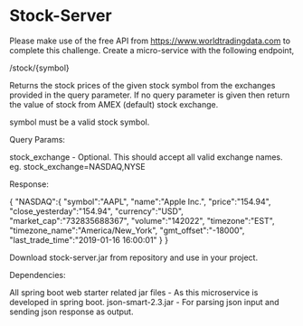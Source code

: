 # Stock-Server

Please make use of the free API from https://www.worldtradingdata.com to complete this challenge.
Create a micro-service with the following endpoint,

 /stock/{symbol}

Returns the stock prices of the given stock symbol from the exchanges provided in the query
parameter. If no query parameter is given then return the value of stock from AMEX (default) stock
exchange.

symbol must be a valid stock symbol.

 Query Params:

stock_exchange - Optional. This should accept all valid exchange names. eg.
stock_exchange=NASDAQ,NYSE

 Response:

{
"NASDAQ":{
"symbol":"AAPL",
"name":"Apple Inc.",
"price":"154.94",
"close_yesterday":"154.94",
"currency":"USD",
"market_cap":"732835688367",
"volume":"142022",
"timezone":"EST",
"timezone_name":"America/New_York",
"gmt_offset":"-18000",
"last_trade_time":"2019-01-16 16:00:01"
}
}

Download stock-server.jar from repository and use in your project.

Dependencies:

All spring boot web starter related jar files - As this microservice is developed in spring boot.
json-smart-2.3.jar - For parsing json input and sending json response as output.

